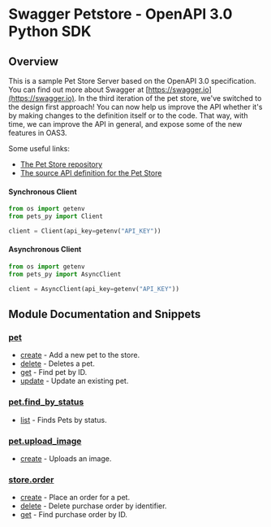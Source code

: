 
# Swagger Petstore - OpenAPI 3.0 Python SDK

## Overview
This is a sample Pet Store Server based on the OpenAPI 3.0 specification.  You can find out more about
Swagger at [https://swagger.io](https://swagger.io). In the third iteration of the pet store, we've switched to the design first approach!
You can now help us improve the API whether it's by making changes to the definition itself or to the code.
That way, with time, we can improve the API in general, and expose some of the new features in OAS3.

Some useful links:
- [The Pet Store repository](https://github.com/swagger-api/swagger-petstore)
- [The source API definition for the Pet Store](https://github.com/swagger-api/swagger-petstore/blob/master/src/main/resources/openapi.yaml)

#### Synchronous Client

```python
from os import getenv
from pets_py import Client

client = Client(api_key=getenv("API_KEY"))
```

#### Asynchronous Client

```python
from os import getenv
from pets_py import AsyncClient

client = AsyncClient(api_key=getenv("API_KEY"))
```

## Module Documentation and Snippets

### [pet](pets_py/resources/pet/README.md)

* [create](pets_py/resources/pet/README.md#create) - Add a new pet to the store.
* [delete](pets_py/resources/pet/README.md#delete) - Deletes a pet.
* [get](pets_py/resources/pet/README.md#get) - Find pet by ID.
* [update](pets_py/resources/pet/README.md#update) - Update an existing pet.

### [pet.find_by_status](pets_py/resources/pet/find_by_status/README.md)

* [list](pets_py/resources/pet/find_by_status/README.md#list) - Finds Pets by status.

### [pet.upload_image](pets_py/resources/pet/upload_image/README.md)

* [create](pets_py/resources/pet/upload_image/README.md#create) - Uploads an image.

### [store.order](pets_py/resources/store/order/README.md)

* [create](pets_py/resources/store/order/README.md#create) - Place an order for a pet.
* [delete](pets_py/resources/store/order/README.md#delete) - Delete purchase order by identifier.
* [get](pets_py/resources/store/order/README.md#get) - Find purchase order by ID.

<!-- MODULE DOCS END -->
